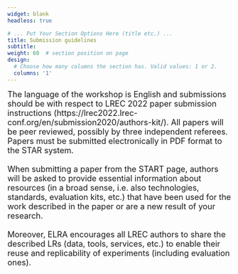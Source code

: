 ```yaml
---
widget: blank
headless: true

# ... Put Your Section Options Here (title etc.) ...
title: Submission guidelines
subtitle:
weight: 60  # section position on page
design:
  # Choose how many columns the section has. Valid values: 1 or 2.
  columns: '1'
---
```

<div class="container">
        <div class="row">
          <div class="col-lg-8 mx-auto">
            <p class="lead"><font size = "4">
            The language of the workshop is English and submissions should be with respect to LREC 2022 paper submission instructions (https://lrec2022.lrec-conf.org/en/submission2020/authors-kit/). All papers will be peer reviewed, possibly by three independent referees.  Papers must be submitted electronically in PDF format to the STAR system. <br><br>
            When submitting a paper from the START page, authors will be asked to provide essential information about resources (in a broad sense, i.e. also technologies, standards, evaluation kits, etc.) that have been used for the work described in the paper or are a new result of your research.<br><br>
            Moreover, ELRA encourages all LREC authors to share the described LRs (data, tools, services, etc.) to enable their reuse and replicability of experiments (including evaluation ones).


